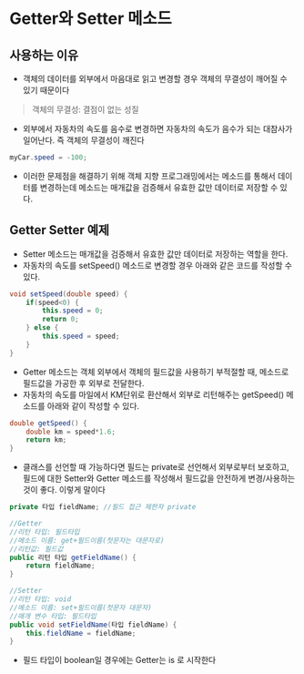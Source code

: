 # Getter와 Setter 메소드

## 사용하는 이유
* 객체의 데이터를 외부에서 마음대로 읽고 변경할 경우 객체의 무결성이 깨어질 수 있기 때문이다
> 객체의 무결성: 결점이 없는 성질 
* 외부에서 자동차의 속도를 음수로 변경하면 자동차의 속도가 음수가 되는 대참사가 일어난다. 즉 객체의 무결성이 깨진다
~~~java
myCar.speed = -100;
~~~
* 이러한 문제점을 해결하기 위해 객체 지향 프로그래밍에서는 메소드를 통해서 데이터를 변경하는데 메소드는 매개값을 검증해서 유효한 값만 데이터로 저장할 수 있다.

## Getter Setter 예제
* Setter 메소드는 매개값을 검증해서 유효한 값만 데이터로 저장하는 역할을 한다.
* 자동차의 속도를 setSpeed() 메소드로 변경할 경우 아래와 같은 코드를 작성할 수 있다.
~~~java
void setSpeed(double speed) {
    if(speed<0) {
        this.speed = 0;
        return 0;
    } else {
        this.speed = speed;
    }
}
~~~

* Getter 메소드는 객체 외부에서 객체의 필드값을 사용하기 부적절할 때, 메소드로 필드값을 가공한 후 외부로 전달한다.
* 자동차의 속도를 마일에서 KM단위로 환산해서 외부로 리턴해주는 getSpeed() 메소드를 아래와 같이 작성할 수 있다.
~~~java
double getSpeed() {
    double km = speed*1.6;
    return km;
}
~~~

* 클래스를 선언할 때 가능하다면 필드는 private로 선언해서 외부로부터 보호하고, 필드에 대한 Setter와 Getter 메소드를 작성해서 필드값을 안전하게 변경/사용하는 것이 좋다. 이렇게 말이다
~~~java
private 타입 fieldName; //필드 접근 제한자 private

//Getter
//리턴 타입: 필드타입
//메소드 이름: get+필드이름(첫문자는 대문자로)
//리턴값: 필드값
public 리턴 타입 getFieldName() { 
    return fieldName;
}

//Setter
//리턴 타입: void
//메소드 이름: set+필드이름(첫문자 대문자)
//매개 변수 타입: 필드타입
public void setFieldName(타입 fieldName) {
    this.fieldName = fieldName;
}
~~~
* 필드 타입이 boolean일 경우에는 Getter는 is 로 시작한다


